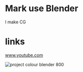 # Mark use Blender

I make CG

# links

www.youtube.com


![project colour blender 800](https://user-images.githubusercontent.com/110448926/216519279-f7fb99bd-c4fe-47cc-bc19-64b9c6f2c17e.png)
